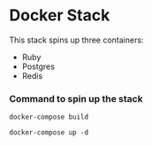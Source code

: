 # Docker Stack
This stack spins up three containers:
- Ruby
- Postgres
- Redis

### Command to spin up the stack
```
docker-compose build
```
```
docker-compose up -d
```